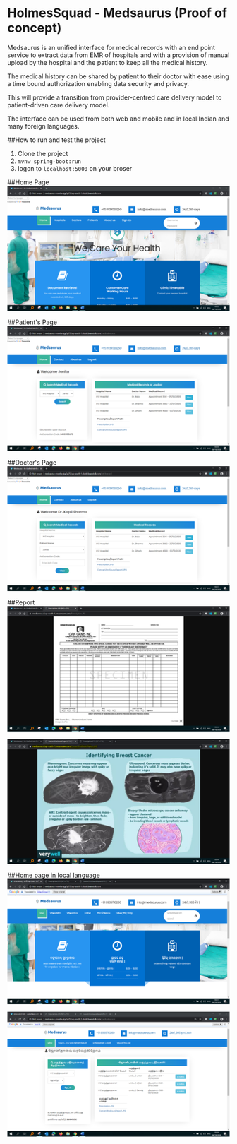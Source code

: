 # HolmesSquad - Medsaurus (Proof of concept)
Medsaurus is an unified interface for medical records with an end point service to extract data from EMR of hospitals and with a provision of manual upload by the hospital and the patient to keep all the medical history.

The medical history can be shared by patient to their doctor with ease using a time bound authorization enabling data security and privacy.

This will provide a transition from provider-centred care delivery model to patient-driven care delivery model.

The interface can be used from both web and mobile and in local Indian and many foreign languages.

##How to run and test the project
1. Clone the project
2. ```mvnw spring-boot:run```
3. logon to ```localhost:5000``` on your broser

##Home Page
![alt Home Page](docs/homepage.png)

##Patient's Page
![alt Patient's Page](docs/patientpage.png)

##Doctor's Page
![alt Doctor's Page](docs/doctorpage.png)

##Report
![alt Report](docs/report1.png)

![alt Report](docs/report2.png)

##Home page in local language
![alt Report](docs/locallghmpage.png)

![alt Report](docs/locallghmpage2.png)
